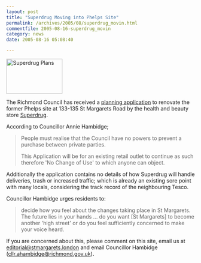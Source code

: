 ```yaml
---
layout: post
title: "Superdrug Moving into Phelps Site"
permalink: /archives/2005/08/superdrug_movin.html
commentfile: 2005-08-16-superdrug_movin
category: news
date: 2005-08-16 05:08:40

---
```


<a href="/assets/images/2005/superdrug_storefront_sm.gif"><img src="/assets/images/2005/superdrug_storefront_sm-thumb.gif" width="150" height="93" alt="Superdrug Plans" class="right"/></a>

The Richmond Council has received a [planning application](http://www.ukplanning.com/richmond/showCaseFile.do?councilName=London+Borough+of+Richmond+upon+Thames&appNumber=05%2F2321%2FPS192) to renovate the former Phelps site at 133-135 St Margarets Road by the health and beauty store [Superdrug](http://www.superdrug.com/).

According to Councillor Annie Hambidge;

> People must realise that the Council have no powers to prevent a purchase between private parties.
> 
>  This Application will be for an existing retail outlet to continue as such therefore 'No Change of Use' to which anyone can object.
> 
 Additionally the application contains no details of how Superdrug will handle deliveries, trash or increased traffic; which is already an existing sore point with many locals, considering the track record of the neighbouring Tesco.

Councillor Hambidge urges residents to:

> decide how you feel about the changes taking place in St Margarets. The future lies in your hands ... do you want \[St Margarets\] to become another 'high street' or do you feel sufficiently concerned to make your voice heard.

If you are concerned about this, please comment on this site, email us at <editorial@stmargarets.london> and email Councillor Hambidge ([cllr.ahambidge@richmond.gov.uk](mailto:cllr.ahambidge@richmond.gov.uk)).
